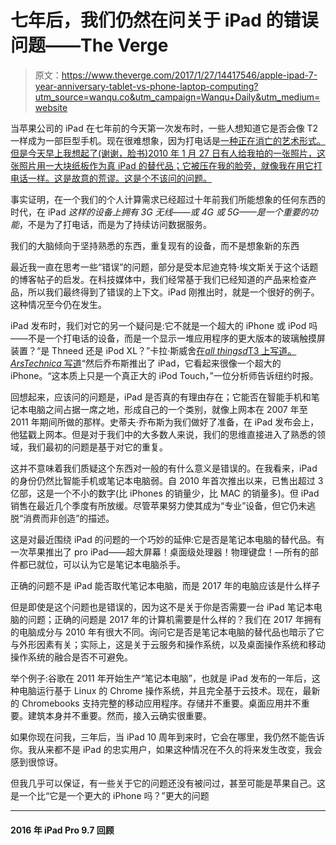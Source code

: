 # 七年后，我们仍然在问关于 iPad 的错误问题——The Verge

> 原文：<https://www.theverge.com/2017/1/27/14417546/apple-ipad-7-year-anniversary-tablet-vs-phone-laptop-computing?utm_source=wanqu.co&utm_campaign=Wanqu+Daily&utm_medium=website>

当苹果公司的 iPad 在七年前的今天第一次发布时，一些人想知道它是否会像 T2 一样成为一部巨型手机。现在很难想象，因为打电话是[一种正在消亡的艺术形式。但是今天早上我想起了(谢谢，脸书)2010 年 1 月 27 日有人给我拍的一张照片，这张照片用一大块纸板作为真 iPad 的替代品；它被压在我的脸旁，就像我在用它打电话一样。这是故意的荒谬。这是个不该问的问题。](http://www.gallup.com/poll/179288/new-era-communication-americans.aspx)

事实证明，在一个我们的个人计算需求已经超过十年前我们所能想象的任何东西的时代，在 iPad *这样的设备上拥有 3G 无线——或 4G 或 5G——是一个重要的功能*，不是为了打电话，而是为了持续访问数据服务。

我们的大脑倾向于坚持熟悉的东西，重复现有的设备，而不是想象新的东西

最近我一直在思考一些“错误”的问题，部分是受本尼迪克特·埃文斯关于这个话题的博客帖子的启发。在科技媒体中，我们经常基于我们已经知道的产品来检查产品，所以我们最终得到了错误的上下文。iPad 刚推出时，就是一个很好的例子。这种情况至今仍在发生。

iPad 发布时，我们对它的另一个疑问是:它不就是一个超大的 iPhone 或 iPod 吗——不是一个打电话的设备，而是一个显示一堆应用程序的更大版本的玻璃触摸屏装置？“是 Thneed 还是 iPod XL？”卡拉·斯威舍[在*all thingsd*T3 上写道。](http://allthingsd.com/20100128/scenes-from-the-apple-ipad-day-is-it-a-thneed-or-an-ipod-xl/) [*ArsTechnica* 写道](https://arstechnica.com/apple/2010/01/apple-announces-ipad-attempts-to-change-the-world/)“然后乔布斯推出了 iPad，它看起来很像一个超大的 iPhone。“这本质上只是一个真正大的 iPod Touch，”一位分析师告诉纽约时报。

回想起来，应该问的问题是，iPad 是否真的有理由存在；它能否在智能手机和笔记本电脑之间占据一席之地，形成自己的一个类别，就像上网本在 2007 年至 2011 年期间所做的那样。史蒂夫·乔布斯为我们做好了准备，在 iPad 发布会上，他猛戳上网本。但是对于我们中的大多数人来说，我们的思维直接进入了熟悉的领域，我们最初的问题是基于对它的重复。

这并不意味着我们质疑这个东西对一般的有什么意义是错误的。在我看来，iPad 的身份仍然比智能手机或笔记本电脑弱。自 2010 年首次推出以来，已售出超过 3 亿部，这是一个不小的数字(比 iPhones 的销量少，比 MAC 的销量多)。但 iPad 销售在最近几个季度有所放缓。尽管苹果努力使其成为“专业”设备，但它仍未逃脱“消费而非创造”的描述。

这是对最近围绕 iPad 的问题的一个巧妙的延伸:它是否是笔记本电脑的替代品。有一次苹果推出了 pro iPad——超大屏幕！桌面级处理器！物理键盘！—所有的部件都已就位，可以认为它是笔记本电脑杀手。

正确的问题不是 iPad 能否取代笔记本电脑，而是 2017 年的电脑应该是什么样子

但是即使是这个问题也是错误的，因为这不是关于你是否需要一台 iPad 笔记本电脑的问题；正确的问题是 2017 年的计算机需要是什么样的？我们在 2017 年拥有的电脑成分与 2010 年有很大不同。询问它是否是笔记本电脑的替代品也暗示了它与外形因素有关；实际上，这是关于云服务和操作系统，以及桌面操作系统和移动操作系统的融合是否不可避免。

举个例子:谷歌在 2011 年开始生产“笔记本电脑”，也就是 iPad 发布的一年后，这种电脑运行基于 Linux 的 Chrome 操作系统，并且完全基于云技术。现在，最新的 Chromebooks 支持完整的移动应用程序。存储并不重要。桌面应用并不重要。建筑本身并不重要。然而，接入云确实很重要。

如果你现在问我，三年后，当 iPad 10 周年到来时，它会在哪里，我仍然不能告诉你。我从来都不是 iPad 的忠实用户，如果这种情况在不久的将来发生改变，我会感到很惊讶。

但我几乎可以保证，有一些关于它的问题还没有被问过，甚至可能是苹果自己。这是一个比“它是一个更大的 iPhone 吗？”更大的问题

* * *

#### 2016 年 iPad Pro 9.7 回顾